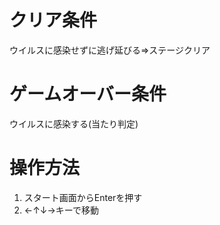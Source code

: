 # クリア条件
ウイルスに感染せずに逃げ延びる⇒ステージクリア  

# ゲームオーバー条件

ウイルスに感染する(当たり判定)  

# 操作方法
1. スタート画面からEnterを押す  
1. ←↑↓→キーで移動
